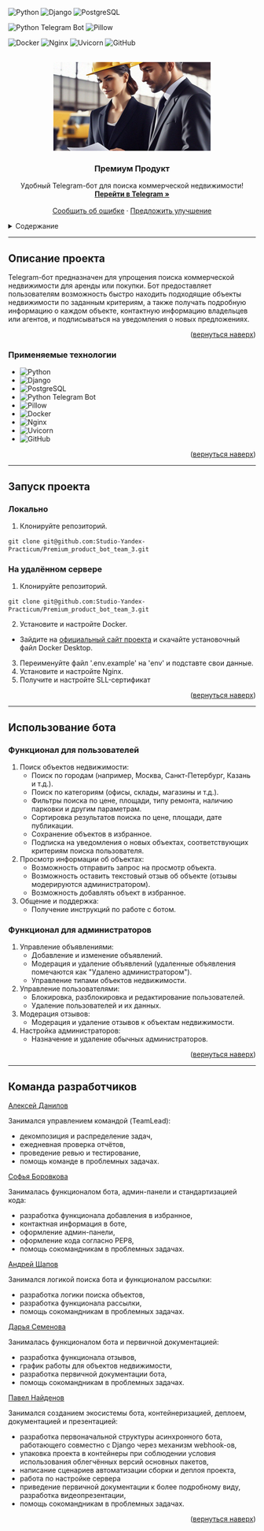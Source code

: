 <!-- Back to top link -->
<a name="readme-top"></a>

<!-- PROJECT SHIELDS -->
![Python](https://img.shields.io/badge/Python-v3.10--alpine-blue?style=flat&logo=python&labelColor=FDEBD0&logoColor=blue)
![Django](https://img.shields.io/badge/Django-v5.0-green?style=flat&logo=django&labelColor=FDEBD0&logoColor=blue)
![PostgreSQL](https://img.shields.io/badge/PostgreSQL-v13.15--alpine-blue?style=flat&logo=PostgreSQL&labelColor=FDEBD0&logoColor=blue)

![Python Telegram Bot](https://img.shields.io/badge/Python--telegram--bot-v21.2-blue?style=flat&logo=telegram&labelColor=FDEBD0&logoColor=blue)
![Pillow](https://img.shields.io/badge/Pillow-v10.3-blue?style=flat&logo=pillow&labelColor=FDEBD0&logoColor=blue)

![Docker](https://img.shields.io/badge/Docker-v26.1-green?style=flat&logo=docker&labelColor=FDEBD0&logoColor=blue)
![Nginx](https://img.shields.io/badge/nginx-1.26--alpine-blue?style=flat&logo=nginx&labelColor=FDEBD0&logoColor=blue)
![Uvicorn](https://img.shields.io/badge/Uvicorn-v0.23-green?style=flat&logo=gunicorn&labelColor=FDEBD0&logoColor=blue)
![GitHub](https://img.shields.io/badge/GitHub-Actions-blue?style=flat&logo=github&labelColor=FDEBD0&logoColor=blue)


<!-- PROJECT LOGO -->
<br />
<div align="center">
  <a href="https://github.com/Studio-Yandex-Practicum/Premium_product_bot_team_3">
    <img src="images/logo-big.jpg" alt="Logo" width="320" height="180">
  </a>

  <h3 align="center">Премиум Продукт</h3>

  <p align="center">
    Удобный Telegram-бот для поиска коммерческой недвижимости!
    <br />
    <a href="https://t.me/Comm_Real_Estate_Bot"><strong>Перейти в Telegram »</strong></a>
    <br />
    <br />
    <a href="https://github.com/Studio-Yandex-Practicum/Premium_product_bot_team_3/issues/new?labels=bug">Сообщить об ошибке</a>
    ·
    <a href="https://github.com/Studio-Yandex-Practicum/Premium_product_bot_team_3/issues/new?labels=enhancement">Предложить улучшение</a>
  </p>
</div>

<!-- TABLE OF CONTENTS -->
<details>
  <summary>Содержание</summary>
  <ol>
    <li>
      <a href="#описание-проекта">Описание проекта</a>
      <ul>
        <li><a href="#применяемые-технологии">Применяемые технологии</a></li>
      </ul>
    </li>
    <li>
      <a href="#запуск-проекта">Запуск проекта</a>
      <ul>
        <li><a href="#локально">Локально</a></li>
        <li><a href="#на удалённом сервере">На удалённом сервере</a></li>
      </ul>
    </li>
    <li><a href="#использование бота">Использование бота</a>
      <ul>
        <li><a href="#функционал для пользователей">Функционал для пользователей</a></li>
        <li><a href="#функционал для пользователей">Функционал для администраторов</a></li>
      </ul>
    </li>
    <li><a href="#команда разработчиков">Команда разработчиков</a></li>
  </ol>
</details>


___
<!-- ABOUT THE PROJECT -->
## Описание проекта
Telegram-бот предназначен для упрощения поиска коммерческой недвижимости для аренды или покупки. Бот предоставляет пользователям возможность быстро находить подходящие объекты недвижимости по заданным критериям, а также получать подробную информацию о каждом объекте, контактную информацию владельцев или агентов, и подписываться на уведомления о новых предложениях.

<p align="right">(<a href="#readme-top">вернуться наверх</a>)</p>

### Применяемые технологии
* ![Python](https://img.shields.io/badge/Python-v3.10--alpine-blue?style=flat&logo=python&labelColor=FDEBD0&logoColor=blue)
* ![Django](https://img.shields.io/badge/Django-v5.0-green?style=flat&logo=django&labelColor=FDEBD0&logoColor=blue)
* ![PostgreSQL](https://img.shields.io/badge/PostgreSQL-v13.15--alpine-blue?style=flat&logo=PostgreSQL&labelColor=FDEBD0&logoColor=blue)
* ![Python Telegram Bot](https://img.shields.io/badge/Python--telegram--bot-v21.2-blue?style=flat&logo=telegram&labelColor=FDEBD0&logoColor=blue)
* ![Pillow](https://img.shields.io/badge/Pillow-v10.3-blue?style=flat&logo=pillow&labelColor=FDEBD0&logoColor=blue)
* ![Docker](https://img.shields.io/badge/Docker-v26.1-green?style=flat&logo=docker&labelColor=FDEBD0&logoColor=blue)
* ![Nginx](https://img.shields.io/badge/nginx-1.26--alpine-blue?style=flat&logo=nginx&labelColor=FDEBD0&logoColor=blue)
* ![Uvicorn](https://img.shields.io/badge/Uvicorn-v0.23-green?style=flat&logo=gunicorn&labelColor=FDEBD0&logoColor=blue)
* ![GitHub](https://img.shields.io/badge/GitHub-Actions-blue?style=flat&logo=github&labelColor=FDEBD0&logoColor=blue)

<p align="right">(<a href="#readme-top">вернуться наверх</a>)</p>


___
## Запуск проекта

### Локально
1. Клонируйте репозиторий.
```
git clone git@github.com:Studio-Yandex-Practicum/Premium_product_bot_team_3.git
```

### На удалённом сервере
1. Клонируйте репозиторий.
```
git clone git@github.com:Studio-Yandex-Practicum/Premium_product_bot_team_3.git
```
2. Установите и настройте Docker.
- Зайдите на [официальный сайт проекта](https://www.docker.com/products/docker-desktop) и скачайте установочный файл Docker Desktop.
3. Переименуйте файл '.env.example' на 'env' и подставте свои данные.
4. Установите и настройте Nginx.
5. Получите и настройте SLL-сертификат

<p align="right">(<a href="#readme-top">вернуться наверх</a>)</p>


___
## Использование бота

### Функционал для пользователей
1. Поиск объектов недвижимости:
   - Поиск по городам (например, Москва, Санкт-Петербург, Казань и т.д.).
   - Поиск по категориям (офисы, склады, магазины и т.д.).
   - Фильтры поиска по цене, площади, типу ремонта, наличию парковки и другим параметрам.
   - Сортировка результатов поиска по цене, площади, дате публикации.
   - Сохранение объектов в избранное.
   - Подписка на уведомления о новых объектах, соответствующих критериям поиска пользователя.
2. Просмотр информации об объектах:
   - Возможность отправить запрос на просмотр объекта.
   - Возможность оставить текстовый отзыв об объекте (отзывы модерируются администратором).
   - Возможность добавлять объект в избранное.
3. Общение и поддержка:
   - Получение инструкций по работе с ботом.

### Функционал для администраторов
1. Управление объявлениями:
   - Добавление и изменение объявлений.
   - Модерация и удаление объявлений (удаленные объявления помечаются как "Удалено администратором").
   - Управление типами объектов недвижимости.
3. Управление пользователями:
   - Блокировка, разблокировка и редактирование пользователей.
   - Удаление пользователей и их данных.
4. Модерация отзывов:
   - Модерация и удаление отзывов к объектам недвижимости.
5. Настройка администраторов:
   - Назначение и удаление обычных администраторов.

<p align="right">(<a href="#readme-top">вернуться наверх</a>)</p>


___
## Команда разработчиков
[Алексей Данилов](https://github.com/AlexeyDanilov)

Занимался управлением командой (TeamLead):
* декомпозиция и распределение задач,
* ежедневная проверка отчётов,
* проведение ревью и тестирование,
* помощь команде в проблемных задачах.

[Софья Боровкова](https://github.com/SofiaBorovkova)

Занималась функционалом бота, админ-панели и стандартизацией кода:
* разработка функционала добавления в избранное,
* контактная информация в боте,
* оформление админ-панели,
* оформление кода согласно PEP8,
* помощь сокомандникам в проблемных задачах.

[Андрей Щапов](https://github.com/somwhereAway)

Занимался логикой поиска бота и функционалом рассылки:
* разработка логики поиска объектов,
* разработка функционала рассылки,
* помощь сокомандникам в проблемных задачах.

[Дарья Семенова](https://github.com/OFF1GHT)

Занималась функционалом бота и первичной документацией:
* разработка функционала отзывов,
* график работы для объектов недвижимости,
* разработка первичной документации бота,
* помощь сокомандникам в проблемных задачах.

[Павел Найденов](https://github.com/meteopavel)

Занимался созданием экосистемы бота, контейнеризацией, деплоем, документацией и презентацией:
* разработка первоначальной структуры асинхронного бота, работающего совместно с Django через механизм webhook-ов,
* упаковка проекта в контейнеры при соблюдении условия использования облегчённых версий основных пакетов,
* написание сценариев автоматизации сборки и деплоя проекта,
* работа по настройке сервера
* приведение первичной документации к более подробному виду, разработка видеопрезентации, 
* помощь сокомандникам в проблемных задачах.

<p align="right">(<a href="#readme-top">вернуться наверх</a>)</p>